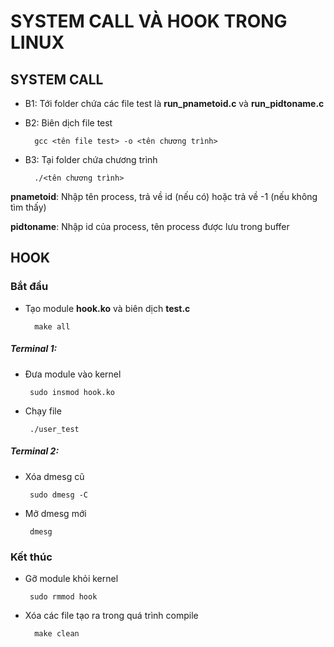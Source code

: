 # SYSTEM CALL VÀ HOOK TRONG LINUX

## SYSTEM CALL
* B1: Tới folder chứa các file test là **run_pnametoid.c** và **run_pidtoname.c**
* B2: Biên dịch file test
        
        gcc <tên file test> -o <tên chương trình>
* B3: Tại folder chứa chương trình

        ./<tên chương trình>

**pnametoid**: Nhập tên process, trả về id (nếu có) hoặc trả về -1 (nếu không tìm thấy)

**pidtoname**: Nhập id của process, tên process được lưu trong buffer

## HOOK
### Bắt đầu
* Tạo module **hook.ko** và biên dịch **test.c**

        make all
##### Terminal 1:
* Đưa module vào kernel

       sudo insmod hook.ko
* Chạy file
       
       ./user_test
##### Terminal 2:
* Xóa dmesg cũ

       sudo dmesg -C
* Mở dmesg mới

       dmesg
### Kết thúc
* Gỡ module khỏi kernel

       sudo rmmod hook
* Xóa các file tạo ra trong quá trình compile

        make clean

